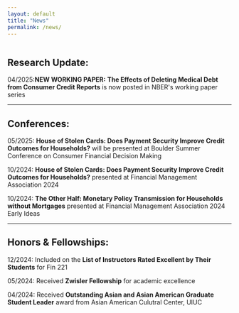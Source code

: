 ```yaml
---
layout: default  
title: "News"  
permalink: /news/  
---
```


<hr style="line-height: 2px; visibility:hidden;" />

## Research Update:  
04/2025:**NEW WORKING  PAPER:** **The Effects of Deleting Medical Debt from Consumer Credit Reports** is now posted in NBER's working paper series

---
## Conferences:  
05/2025: **House of Stolen Cards: Does Payment Security Improve Credit Outcomes for Households?** will be presented at Boulder Summer Conference on Consumer Financial Decision Making


10/2024: **House of Stolen Cards: Does Payment Security Improve Credit Outcomes for Households?** presented at Financial Management Association 2024


10/2024: **The Other Half: Monetary Policy Transmission for Households without Mortgages** presented at Financial Management Association 2024 Early Ideas

---
## Honors & Fellowships:  
12/2024: Included on the **List of Instructors Rated Excellent by Their Students**  for Fin 221


05/2024: Received **Zwisler Fellowship** for academic excellence

04/2024: Received **Outstanding Asian and Asian American Graduate Student Leader** award from Asian American Culutral Center, UIUC
